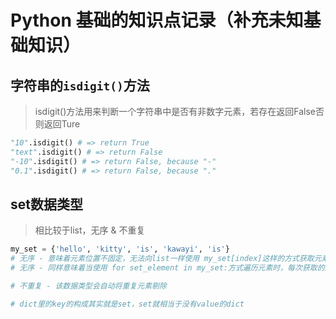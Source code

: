 # Python 基础的知识点记录（补充未知基础知识）

## 字符串的`isdigit()`方法
> isdigit()方法用来判断一个字符串中是否有非数字元素，若存在返回False否则返回Ture
```python
"10".isdigit() # => return True
"text".isdigit() # => return False
"-10".isdigit() # => return False, because "-"
"0.1".isdigit() # => return False, because "." 
```

## set数据类型
> 相比较于list，无序 & 不重复
```python
my_set = {'hello', 'kitty', 'is', 'kawayi', 'is'}
# 无序 - 意味着元素位置不固定，无法向list一样使用 my_set[index]这样的方式获取元素
# 无序 - 同样意味着当使用 for set_element in my_set:方式遍历元素时，每次获取的元素顺序不固定

# 不重复 - 该数据类型会自动将重复元素剔除

# dict里的key的构成其实就是set，set就相当于没有value的dict
```